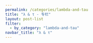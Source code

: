 ```yaml
---
permalink: /categories/lambda-and-tau
title: "λ & τ - 专栏"
layout: post-list
filter:
  - by_category: "lambda-and-tau"
navbar_title: "λ & τ"
---
```

